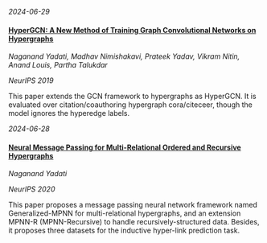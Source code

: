 





*2024-06-29*

#### [HyperGCN: A New Method of Training Graph Convolutional Networks on Hypergraphs](https://papers.nips.cc/paper_files/paper/2019/hash/1efa39bcaec6f3900149160693694536-Abstract.html)

*Naganand Yadati, Madhav Nimishakavi, Prateek Yadav, Vikram Nitin, Anand Louis, Partha Talukdar*

*NeurIPS 2019*

This paper extends the GCN framework to hypergraphs as HyperGCN. It is evaluated over citation/coauthoring hypergraph cora/citeceer, though the model ignores the hyperedge labels.


*2024-06-28*

#### [Neural Message Passing for Multi-Relational Ordered and Recursive Hypergraphs](https://dl.acm.org/doi/pdf/10.5555/3495724.3496000)

*Naganand Yadati*

*NeurIPS 2020*

This paper proposes a message passing neural network framework named Generalized-MPNN for multi-relational hypergraphs, and an extension MPNN-R (MPNN-Recursive) to handle recursively-structured data. Besides, it proposes three datasets for the inductive hyper-link prediction task.

